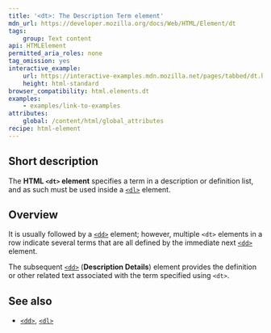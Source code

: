 ```yaml
---
title: '<dt>: The Description Term element'
mdn_url: https://developer.mozilla.org/docs/Web/HTML/Element/dt
tags:
    group: Text content
api: HTMLElement
permitted_aria_roles: none
tag_omission: yes
interactive_example:
    url: https://interactive-examples.mdn.mozilla.net/pages/tabbed/dt.html
    height: html-standard
browser_compatibility: html.elements.dt
examples:
    - examples/link-to-examples
attributes:
    global: /content/html/global_attributes
recipe: html-element
---
```


## Short description

The **HTML `<dt>` element** specifies a term in a description or
definition list, and as such must be used inside a
[`<dl>`](/en-US/docs/Web/HTML/Element/dl)
element.

## Overview

It is usually followed by a
[`<dd>`](/en-US/docs/Web/HTML/Element/dd)
element; however, multiple `<dt>` elements in a row indicate several
terms that are all defined by the immediate next
[`<dd>`](/en-US/docs/Web/HTML/Element/dd)
element.

The subsequent
[`<dd>`](/en-US/docs/Web/HTML/Element/dd)
(**Description Details**) element provides the definition or other
related text associated with the term specified using `<dt>`.

## See also

- [`<dd>`](/en-US/docs/Web/HTML/Element/dd),
  [`<dl>`](/en-US/docs/Web/HTML/Element/dl)
